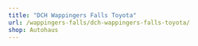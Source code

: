 ```yaml
---
title: "DCH Wappingers Falls Toyota"
url: /wappingers-falls/dch-wappingers-falls-toyota/
shop: Autohaus
---
```

